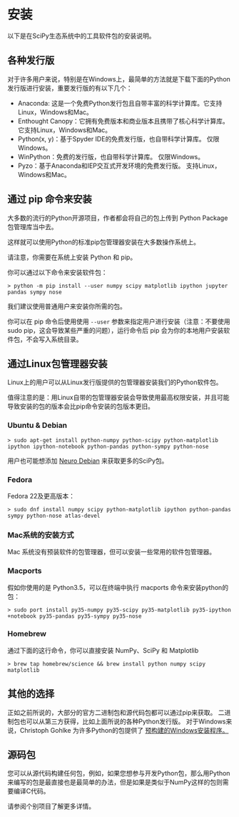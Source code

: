 # 安装

以下是在SciPy生态系统中的工具软件包的安装说明。

## 各种发行版

对于许多用户来说，特别是在Windows上，最简单的方法就是下载下面的Python发行版进行安装，重要发行版的有以下几个：

* Anaconda: 这是一个免费Python发行包且自带丰富的科学计算库。它支持Linux，Windows和Mac。
* Enthought Canopy：它拥有免费版本和商业版本且携带了核心科学计算库。 它支持Linux，Windows和Mac。
* Python(x, y)：基于Spyder IDE的免费发行版，也自带科学计算库。 仅限Windows。
* WinPython：免费的发行版，也自带科学计算库。 仅限Windows。
* Pyzo：基于Anaconda和IEP交互式开发环境的免费发行版。 支持Linux，Windows和Mac。

## 通过 pip 命令来安装

大多数的流行的Python开源项目，作者都会将自己的包上传到 Python Package 包管理库当中去。

这样就可以使用Python的标准pip包管理器安装在大多数操作系统上。

请注意，你需要在系统上安装 Python 和 pip。

你可以通过以下命令来安装软件包：

```
> python -m pip install --user numpy scipy matplotlib ipython jupyter pandas sympy nose
```
我们建议使用普通用户来安装你所需的包。

你可以在 pip 命令后使用使用 ``--user`` 参数来指定用户进行安装（注意：不要使用sudo pip，这会导致某些严重的问题），运行命令后 pip 会为你的本地用户安装软件包，不会写入系统目录。

## 通过Linux包管理器安装

Linux上的用户可以从Linux发行版提供的包管理器安装我们的Python软件包。 

值得注意的是：用Linux自带的包管理器安装会导致使用最高权限安装，并且可能导致安装的包的版本会比pip命令安装的包版本更旧。

### Ubuntu & Debian

```
> sudo apt-get install python-numpy python-scipy python-matplotlib ipython ipython-notebook python-pandas python-sympy python-nose
```

用户也可能想添加 [Neuro Debian](http://neuro.debian.net/) 来获取更多的SciPy包。

### Fedora

Fedora 22及更高版本：

```
> sudo dnf install numpy scipy python-matplotlib ipython python-pandas sympy python-nose atlas-devel
```

### Mac系统的安装方式

Mac 系统没有预装软件的包管理器，但可以安装一些常用的软件包管理器。

### Macports

假如你使用的是 Python3.5，可以在终端中执行 macports 命令来安装python的包：

```
> sudo port install py35-numpy py35-scipy py35-matplotlib py35-ipython +notebook py35-pandas py35-sympy py35-nose
```

### Homebrew

通过下面的这行命令，你可以直接安装 NumPy、SciPy 和 Matplotlib

```
> brew tap homebrew/science && brew install python numpy scipy matplotlib
```

## 其他的选择

正如之前所说的，大部分的官方二进制包和源代码包都可以通过pip来获取。
二进制包也可以从第三方获得，比如上面所说的各种Python发行版。 
对于Windows来说，Christoph Gohlke 为许多Python的包提供了 [预构建的Windows安装程序。](http://www.lfd.uci.edu/~gohlke/pythonlibs)

## 源码包

您可以从源代码构建任何包，例如，如果您想参与开发Python包，那么用Python来编写的包是最直接也是最简单的办法，但是如果是类似于NumPy这样的包则需要编译C代码。

请参阅个别项目了解更多详情。